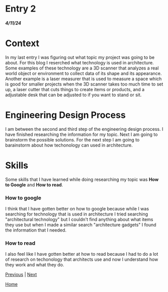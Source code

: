 # Entry 2
##### 4/11/24

# Context
In my last entry I was figuring out what topic my project was going to be about. For this blog I reserched what technology is used in architecture. Some examples of these technology are a 3D scanner that analyzes a real world object or environment to collect data of its shape and its appearance. Another example is a laser measurer that is used to measure a space which is good for smaller projects when the 3D scanner takes too much time to set up, a laser cutter that cuts things to create items or products, and a adjustable desk that can be adjusted to if you want to stand or sit.
# Engineering Design Process
I am between the second and third step of the engineering design process. I have finished researching the information for my topic. Next I am going to brainstorm the possible solutions. For the next step I am going to barainstorm about how techonology can used in architecture.

# Skills
Some skills that I have learned while doing researching my topic was **How to Google** and **How to read**.

### How to google
I think that I have gotten better on how to google because while I was searching for technology that is used in architecture I tried searching "architectural technology" but I couldn't find anything about what items they use but when I made a similar search "architecture gadgets" I found the information that I needed.

### How to read
I also feel like I have gotten better at how to read because I had to do a lot of research on techonology that architects use and now I understand how they work and what they do.

[Previous](entry01.md) | [Next](entry03.md)

[Home](../README.md)
